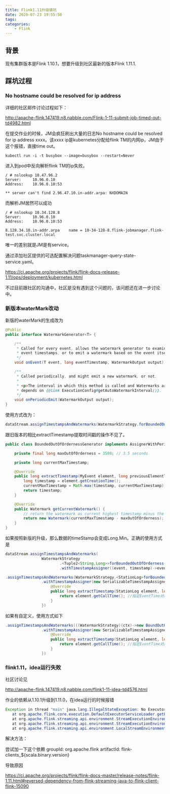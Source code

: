 ```yaml
---
title: Flink1.11升级填坑
date: 2020-07-23 19:55:50
tags:
categories:
	- Flink
---
```


## 背景

现有集群版本是Flink 1.10.1，想要升级到社区最新的版本Flink 1.11.1.





## 踩坑过程



### No hostname could be resolved for ip address



详细的社区邮件讨论过程如下：

http://apache-flink.147419.n8.nabble.com/Flink-1-11-submit-job-timed-out-td4982.html



在提交作业的时候，JM会疯狂刷出大量的日志No hostname could be resolved for ip address xxxx。该xxxx ip是kubernetes分配给flink TM的内网ip，JM由于这个报错，直接time out。

```SHELL
kubectl run -i -t busybox --image=busybox --restart=Never
```



进入到pod中反向解析flink TM的ip失败。



```SHELL
/ # nslookup 10.47.96.2
Server:		10.96.0.10
Address:	10.96.0.10:53

** server can't find 2.96.47.10.in-addr.arpa: NXDOMAIN

```





而解析JM居然可以成功



```shell
/ # nslookup 10.34.128.8
Server:		10.96.0.10
Address:	10.96.0.10:53

8.128.34.10.in-addr.arpa	name = 10-34-128-8.flink-jobmanager.flink-test.svc.cluster.local

```



唯一的差别就是JM是有service。



通过添加社区提供的可选配置解决问题taskmanager-query-state-service.yaml。



https://ci.apache.org/projects/flink/flink-docs-release-1.11/ops/deployment/kubernetes.html



不过目前跟社区的沟通中，社区是没有遇到这个问题的，该问题还在进一步讨论中。





### 新版本waterMark改动



新版的waterMark的生成改为



```java
@Public
public interface WatermarkGenerator<T> {

	/**
	 * Called for every event, allows the watermark generator to examine and remember the
	 * event timestamps, or to emit a watermark based on the event itself.
	 */
	void onEvent(T event, long eventTimestamp, WatermarkOutput output);

	/**
	 * Called periodically, and might emit a new watermark, or not.
	 *
	 * <p>The interval in which this method is called and Watermarks are generated
	 * depends on {@link ExecutionConfig#getAutoWatermarkInterval()}.
	 */
	void onPeriodicEmit(WatermarkOutput output);
}

```

使用方式改为：



```java
dataStream.assignTimestampsAndWatermarks(WatermarkStrategy.forBoundedOutOfOrderness(Duration.ofSeconds(3)));
```



跟旧版本的相比extractTimestamp提取时间戳的操作不见了。



```java
public class BoundedOutOfOrdernessGenerator implements AssignerWithPeriodicWatermarks<MyEvent> {

    private final long maxOutOfOrderness = 3500; // 3.5 seconds

    private long currentMaxTimestamp;

    @Override
    public long extractTimestamp(MyEvent element, long previousElementTimestamp) {
        long timestamp = element.getCreationTime();
        currentMaxTimestamp = Math.max(timestamp, currentMaxTimestamp);
        return timestamp;
    }

    @Override
    public Watermark getCurrentWatermark() {
        // return the watermark as current highest timestamp minus the out-of-orderness bound
        return new Watermark(currentMaxTimestamp - maxOutOfOrderness);
    }
}
```





如果按照新版的升级，那么数据的timeStamp会变成Long.Min。正确的使用方式是



```java
dataStream.assignTimestampsAndWatermarks(
				WatermarkStrategy
						.<Tuple2<String,Long>>forBoundedOutOfOrderness(Duration.ofSeconds(5))
						.withTimestampAssigner((event, timestamp)->event.f1));

```



```java
.assignTimestampsAndWatermarks(WatermarkStrategy.<StationLog>forBoundedOutOfOrderness(Duration.ofSeconds(3))
				.withTimestampAssigner(new SerializableTimestampAssigner<StationLog>() {
					@Override
					public long extractTimestamp(StationLog element, long recordTimestamp) {
						return element.getCallTime(); //指定EventTime对应的字段
					}
				})
```



如果有自定义，使用方式如下



```java
.assignTimestampsAndWatermarks(((WatermarkStrategy)(ctx)->new BoundOutOrdernessStrategy(60,60)
				.withTimestampAssigner(new SerializableTimestampAssigner<StationLog>() {
					@Override
					public long extractTimestamp(StationLog element, long recordTimestamp) {
						return element.getCallTime(); //指定EventTime对应的字段
					}
				})
```







### flink1.11，idea运行失败



社区讨论见



http://apache-flink.147419.n8.nabble.com/flink1-11-idea-td4576.html



作业的依赖从1.10.1升级到1.11.0，在idea运行的时候报错



```java
Exception in thread "main" java.lang.IllegalStateException: No ExecutorFactory found to execute the application.
   at org.apache.flink.core.execution.DefaultExecutorServiceLoader.getExecutorFactory(DefaultExecutorServiceLoader.java:84)
   at org.apache.flink.streaming.api.environment.StreamExecutionEnvironment.executeAsync(StreamExecutionEnvironment.java:1803)
   at org.apache.flink.streaming.api.environment.StreamExecutionEnvironment.execute(StreamExecutionEnvironment.java:1713)
   at org.apache.flink.streaming.api.environment.LocalStreamEnvironment.execute(LocalStreamEnvironment（）
```





解决方法：



尝试加一下这个依赖
groupId: org.apache.flink
artifactId: flink-clients_${scala.binary.version}



导致原因



https://ci.apache.org/projects/flink/flink-docs-master/release-notes/flink-1.11.html#reversed-dependency-from-flink-streaming-java-to-flink-client-flink-15090





